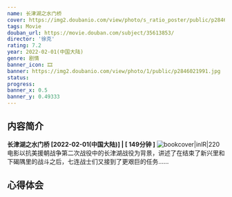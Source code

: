 ```yaml
---
name: 长津湖之水门桥
cover: https://img2.doubanio.com/view/photo/s_ratio_poster/public/p2846021991.jpg
tags: Movie
douban_url: https://movie.douban.com/subject/35613853/
director: '徐克'
rating: 7.2
year: 2022-02-01(中国大陆)
genre: 剧情
banner_icon: 🎞
banner: https://img2.doubanio.com/view/photo/1/public/p2846021991.jpg
status: 
progress: 
banner_x: 0.5
banner_y: 0.49333
---
```

## 内容简介
**长津湖之水门桥 [2022-02-01(中国大陆)] | [ 149分钟 ]** ![bookcover|inlR|220](https://img2.doubanio.com/view/photo/s_ratio_poster/public/p2846021991.jpg)
电影以抗美援朝战争第二次战役中的长津湖战役为背景，讲述了在结束了新兴里和下碣隅里的战斗之后，七连战士们又接到了更艰巨的任务……
## 心得体会
